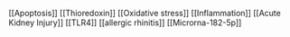 [[Apoptosis]]
[[Thioredoxin]]
[[Oxidative stress]]
[[Inflammation]]
[[Acute Kidney Injury]]
[[TLR4]]
[[allergic rhinitis]]
[[Microrna-182-5p]]
